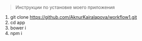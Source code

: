 > Инструкции по установке моего приложения

1. git clone https://github.com/AknurKairalapova/workflow1.git
2. cd app
3. bower i
4. npm i